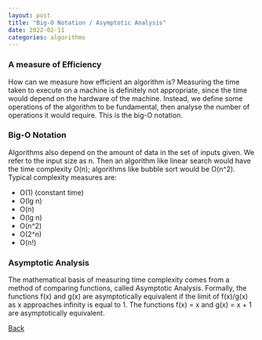 ```yaml
---
layout: post
title: "Big-O Notation / Asymptotic Analysis"
date: 2022-02-11
categories: algorithms
---
```


### A measure of Efficiency
  How can we measure how efficient an algorithm is? Measuring the time taken to execute on a machine is definitely not appropriate, since the time would depend on the hardware of the machine. Instead, we define some operations of the algorithm to be fundamental, then analyse the number of operations it would require. This is the big-O notation.
  
### Big-O Notation
  Algorithms also depend on the amount of data in the set of inputs given. We refer to the input size as n. Then an algorithm like linear search would have the time complexity O(n); algorithms like bubble sort would be O(n^2). Typical complexity measures are:
  - O(1) (constant time)
  - O(lg n)
  - O(n)
  - O(lg n)
  - O(n^2)
  - O(2^n)
  - O(n!)

### Asymptotic Analysis
  The mathematical basis of measuring time complexity comes from a method of comparing functions, called Asymptotic Analysis. 
  Formally, the functions f(x) and g(x) are asymptotically equivalent if the limit of f(x)/g(x) as x approaches infinity is equal to 1.
  The functions f(x) = x and g(x) = x + 1 are asymptotically equivalent.


[Back](../index.html)